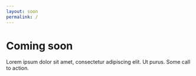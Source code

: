 ```yaml
---
layout: soon
permalink: /
---
```


# Coming soon

Lorem ipsum dolor sit amet, consectetur adipiscing elit. Ut purus.
Some call to action.

